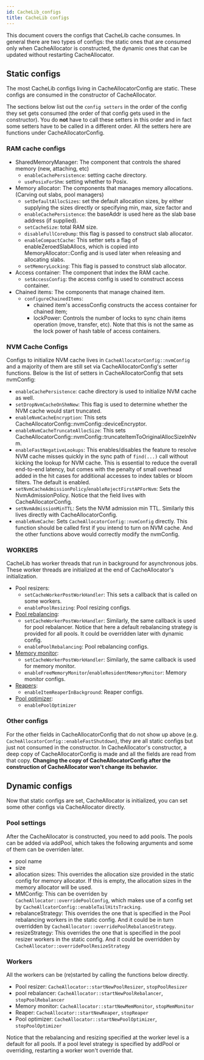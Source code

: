 ```yaml
---
id: CacheLib_configs
title: CacheLib configs
---
```


This document covers the configs that CacheLib cache consumes. In general there are two types of configs: the static ones that are consumed only when CacheAllocator is constructed, the dynamic ones that can be updated without restarting CacheAllocator.

## Static configs

The most CacheLib configs living in CacheAllocatorConfig are static. These configs are consumed in the constructor of CacheAllocator.

The sections below list out the `config setters` in the order of the config they set gets consumed (the order of that config gets used in the constructor). You do **not** have to call these setters in this order and in fact some setters have to be called in a different order. All the setters here are functions under CacheAllocatorConfig.

### RAM cache configs

* SharedMemoryManager: The component that controls the shared memory (new, attaching, etc)
   * `enableCachePersistence`: setting cache directory.
   * `usePosixForShm`: setting whether to Posix.
* Memory allocator: The components that manages memory allocations. (Carving out slabs, pool managers)
   * `setDefaultAllocSizes`: set the default allocation sizes, by either supplying the sizes directly or specifying min, max, size factor and
   * `enableCachePersistence`: the baseAddr is used here as the slab base address (if supplied).
   * `setCacheSize`: total RAM size.
   * `disableFullCoreDump`: this flag is passed to construct slab allocator.
   * `enableCompactCache`: This setter sets a flag of enableZeroedSlabAllocs, which is copied into MemoryAllocator::Config and is used later when releasing and allocating slabs.
   * `setMemoryLocking`: This flag is passed to construct slab allocator.
* Access container: The component that index the RAM cache.
   * `setAccessConfig`: the access config is used to construct access container.
* Chained items: The components that manage chained item.
   * `configureChainedItems`:
      * chained item's accessConfig constructs the access container for chained item;
      * lockPower: Controls the number of locks to sync chain items operation (move, transfer, etc). Note that this is not the same as the lock power of hash table of access containers.

### NVM Cache Configs

Configs to initialize NVM cache lives in `CacheAllocatorConfig::nvmConfig` and a majority of them are still set via CacheAllocatorConfig's setter functions. Below is the list of setters in CacheAllocatorConfig that sets nvmConfig:

* `enableCachePersistence`: cache directory is used to initialize NVM cache as well.
* `setDropNvmCacheOnShmNew`: This flag is used to determine whether the NVM cache would start truncated.
* `enableNvmCacheEncryption`: This sets CacheAllocatorConfig::nvmConfig::deviceEncryptor.
* `enableNvmCacheTruncateAllocSize`: This sets CacheAllocatorConfig::nvmConfig::truncateItemToOriginalAllocSizeInNvm.
* `enableFastNegativeLookups`: This enables/disables the feature to resolve NVM cache misses quickly in the sync path of `find(...)` call without kicking the lookup for NVM cache. This is essential to reduce the overall end-to-end latency, but comes with the penalty of small overhead added in the hit cases for additional accesses to index tables or bloom filters. The default is enabled.
* `setNvmCacheAdmissionPolicy`/`enableRejectFirstAPForNvm`: Sets the NvmAdmissionPolicy. Notice that the field lives with CacheAllocatorConfig.
* `setNvmAdmissionMinTTL`: Sets the NVM admission min TTL. Similarly this lives directly with CacheAllocatorConfig.
* `enableNvmCache`: Sets `CacheAllocatorConfig::nvmConfig` directly. This function should be called first if you intend to turn on NVM cache. And the other functions above would correctly modify the nvmConfig.

### WORKERS

CacheLib has worker threads that run in background for asynchronous jobs. These worker threads are initialized at the end of CacheAllocator's initialization.

* Pool resizers:
   * `setCacheWorkerPostWorkHandler`: This sets a callback that is called on some workers.
   * `enablePoolResizing`: Pool resizing configs.
* [Pool rebalancing](pool_rebalance_strategy):
   * `setCacheWorkerPostWorkHandler`: Similarly, the same callback is used for pool rebalancer. Notice that here a default rebalancing strategy is provided for all pools. It could be overridden later with dynamic config.
   * `enablePoolRebalancing`: Pool rebalancing configs.
* [Memory monitor](oom_protection):
   * `setCacheWorkerPostWorkHandler`: Similarly, the same callback is used for memory monitor.
   * `enableFreeMemoryMonitor`/`enableResidentMemoryMonitor`: Memory monitor configs.
* [Reapers](ttl_reaper/#configure-reaper):
   * `enableItemReaperInBackground`: Reaper configs.
* [Pool optimizer](automatic_pool_resizing):
   * `enablePoolOptimizer`

### Other configs

For the other fields in CacheAllocatorConfig that do not show up above (e.g. `CacheAllocatorConfig::enableFastShutdown`), they are all static configs but just not consumed in the constructor. In CacheAllocator's constructor, a deep copy of CacheAllocatorConfig is made and all the fields are read from that copy. **Changing the copy of CacheAllocatorConfig after the construction of CacheAllocator won't change its behavior.**

## Dynamic configs

Now that static configs are set, CacheAllocator is initialized, you can set some other configs via CacheAllocator directly.

### Pool settings

After the CacheAllocator is constructed, you need to add pools. The pools can be added via addPool, which takes the following arguments and some of them can be overriden later.

* pool name
* size
* allocation sizes: This overrides the allocation size provided in the static config for memory allocator. If this is empty, the allocation sizes in the memory allocator will be used.
* MMConfig: This can be overriden by `CacheAllocator::overridePoolConfig`, which makes use of a config set by `CacheAllcatorConfig::enableTailHitsTracking`.
* rebalanceStrategy: This overrides the one that is specified in the Pool rebalancing workers in the static config. And it could be in turn overridden by `CacheAllocator::overridePoolRebalanceStrategy`.
* resizeStrategy: This overrides the one that is specified in the pool resizer workers in the static config. And it could be overridden by `CacheAllocator::overridePoolResizeStrategy`

### Workers
All the workers can be (re)started by calling the functions below directly.
* Pool resizer: `CacheAllocator::startNewPoolResizer`, `stopPoolResizer`
* pool rebalancer: `CacheAllocator::startNewPoolRebalancer`, `stopPoolRebalancer`
* Memory monitor: `CacheAllocator::startNewMemMonitor`, `stopMemMonitor`
* Reaper: `CacheAllocator::startNewReaper`, `stopReaper`
* Pool optimizer: `CacheAllocator::startNewPoolOptimizer`, `stopPoolOptimizer`

Notice that the rebalancing and resizing specified at the worker level is a default for all pools. If a pool level strategy is specified by addPool or overriding, restarting a worker won't override that.

